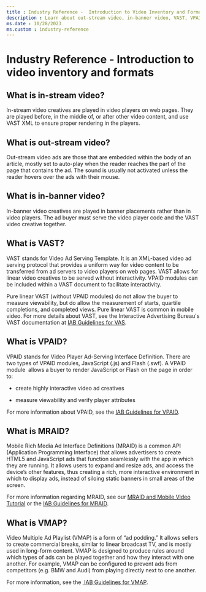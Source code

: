 ```yaml
---
title : Industry Reference -  Introduction to Video Inventory and Formats
description : Learn about out-stream video, in-banner video, VAST, VPAID, MRAID and VMAP.     
ms.date : 10/28/2023
ms.custom : industry-reference
---
```



# Industry Reference -  Introduction to video inventory and formats

## What is in-stream video?

In-stream video creatives are played in video players on web pages. They
are played before, in the middle of, or after other video content, and
use VAST XML to ensure proper rendering in the players.

## What is out-stream video?

Out-stream video ads are those that are embedded within the body of an
article, mostly set to auto-play when the reader reaches the part of the
page that contains the ad. The sound is usually not activated unless the
reader hovers over the ads with their mouse. 

## What is in-banner video?

In-banner video creatives are played in banner placements rather than in
video players. The ad buyer must serve the video player code and the
VAST video creative together.

## What is VAST?

VAST stands for Video Ad Serving Template. It is an XML-based video ad
serving protocol that provides a uniform way for video content to be
transferred from ad servers to video players on web pages. VAST allows
for linear video creatives to be served without interactivity. VPAID
modules can be included within a VAST document to facilitate
interactivity.

Pure linear VAST (without VPAID modules) do not allow the buyer to
measure viewability, but do allow the measurement of starts, quartile
completions, and completed views. Pure linear VAST is common in mobile
video. For more details about VAST, see the Interactive Advertising
Bureau's VAST documentation at [IAB Guidelines for VAS](https://www.iab.com/).

## What is VPAID?

VPAID stands for Video Player Ad-Serving Interface Definition. There are
two types of VPAID modules, JavaScript (.js) and Flash (.swf). A VPAID
module  allows a buyer to render JavaScript or Flash on the page in
order to:

- create highly interactive video ad creatives

- measure viewability and verify player attributes

For more information about VPAID, see the [IAB Guidelines for VPAID](https://www.iab.com/).

## What is MRAID?

Mobile Rich Media Ad Interface Definitions (MRAID) is a common API
(Application Programming Interface) that allows advertisers to create
HTML5 and JavaScript ads that function seamlessly with the app in which
they are running. It allows users to expand and resize ads, and access
the device’s other features, thus creating a rich, more interactive
environment in which to display ads, instead of siloing static banners
in small areas of the screen.

For more information regarding MRAID, see our [MRAID and Mobile Video Tutorial](mraid-and-mobile-video-tutorial.md) or
the [IAB Guidelines for MRAID](https://www.iab.com/).

## What is VMAP?

Video Multiple Ad Playlist (VMAP) is a form of “ad podding.” It allows
sellers to create commercial breaks, similar to linear broadcast TV, and
is mostly used in long-form content. VMAP is designed to produce rules
around which types of ads can be played together and how they interact
with one another. For example, VMAP can be configured to prevent ads
from competitors (e.g. BMW and Audi) from playing directly next to one
another.

For more information, see
the [ IAB Guidelines for VMAP](https://www.iab.com/).
